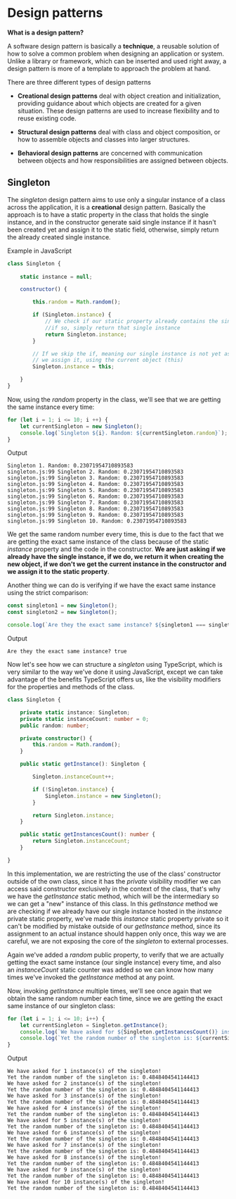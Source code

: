 # Design patterns

**What is a design pattern?**

A software design pattern is basically a **technique**, a reusable solution of how to solve a common problem when designing an application or system. Unlike a library or framework, which can be inserted and used right away, a design pattern is more of a template to approach the problem at hand.

There are three different types of design patterns

- **Creational design patterns** deal with object creation and initialization, providing guidance about which objects are created for a given situation. These design patterns are used to increase flexibility and to reuse existing code.

- **Structural design patterns** deal with class and object composition, or how to assemble objects and classes into larger structures.

- **Behavioral design patterns** are concerned with communication between objects and how responsibilities are assigned between objects.

<div style="page-break-after: always;"></div>

## Singleton

The *singleton* design pattern aims to use only a singular instance of a class across the application, it is a **creational** design pattern. Basically the approach is to have a static property in the class that holds the single instance, and in the constructor generate said single instance if it hasn't been created yet and assign it to the static field, otherwise, simply return the already created single instance.

Example in JavaScript

```js
class Singleton {
    
    static instance = null;

    constructor() {

        this.random = Math.random();

        if (Singleton.instance) {
            // We check if our static property already contains the single instance
            //if so, simply return that single instance
            return Singleton.instance;
        }

        // If we skip the if, meaning our single instance is not yet assigned,
        // we assign it, using the current object (this)
        Singleton.instance = this;

    }
}
```

Now, using the *random* property in the class, we'll see that we are getting the same instance every time:

```js
for (let i = 1; i <= 10; i ++) {
    let currentSingleton = new Singleton();
    console.log(`Singleton ${i}. Random: ${currentSingleton.random}`);
}
```

<div style="page-break-after: always;"></div>

Output

```console
Singleton 1. Random: 0.23071954710893583
singleton.js:99 Singleton 2. Random: 0.23071954710893583
singleton.js:99 Singleton 3. Random: 0.23071954710893583
singleton.js:99 Singleton 4. Random: 0.23071954710893583
singleton.js:99 Singleton 5. Random: 0.23071954710893583
singleton.js:99 Singleton 6. Random: 0.23071954710893583
singleton.js:99 Singleton 7. Random: 0.23071954710893583
singleton.js:99 Singleton 8. Random: 0.23071954710893583
singleton.js:99 Singleton 9. Random: 0.23071954710893583
singleton.js:99 Singleton 10. Random: 0.23071954710893583
```

We get the same random number every time, this is due to the fact that we are getting the exact same instance of the class because of the static *instance* property and the code in the constructor. **We are just asking if we already have the single instance, if we do, we return it when creating the new object, if we don't we get the current instance in the constructor and we assign it to the static property**.

Another thing we can do is verifying if we have the exact same instance using the strict comparison:

```js
const singleton1 = new Singleton();
const singleton2 = new Singleton();

console.log(`Are they the exact same instance? ${singleton1 === singleton2}`);
```

Output

```console
Are they the exact same instance? true
```

<div style="page-break-after: always;"></div>

Now let's see how we can structure a *singleton* using TypeScript, which is very similar to the way we've done it using JavaScript, except we can take advantage of the benefits TypeScript offers us, like the visibility modifiers for the properties and methods of the class.

```ts
class Singleton {

    private static instance: Singleton;
    private static instanceCount: number = 0;
    public random: number;

    private constructor() {
        this.random = Math.random();
    }

    public static getInstance(): Singleton {

        Singleton.instanceCount++;

        if (!Singleton.instance) {
            Singleton.instance = new Singleton();
        }

        return Singleton.instance;
    }

    public static getInstancesCount(): number {
        return Singleton.instanceCount;
    }

}
```

In this implementation, we are restricting the use of the class' constructor outside of the own class, since it has the *private* visibility modifier we can access said constructor exclusively in the context of the class, that's why we have the *getInstance* static method, which will be the intermediary so we can get a "new" instance of this class. In this *getInstance* method we are checking if we already have our single instance hosted in the *instance* private static property, we've made this *instance* static property private so it can't be modified by mistake outside of our *getInstance* method, since its assignment to an actual instance should happen only once, this way we are careful, we are not exposing the core of the *singleton* to external processes.

Again we've added a *random* public property, to verify that we are actually getting the exact same instance (our single instance) every time, and also an *instanceCount* static counter was added so we can know how many times we've invoked the *getInstance* method at any point.

<div style="page-break-after: always;"></div>

Now, invoking *getInstance* multiple times, we'll see once again that we obtain the same random number each time, since we are getting the exact same instance of our singleton class:

```ts
for (let i = 1; i <= 10; i++) {
    let currentSingleton = Singleton.getInstance();
    console.log(`We have asked for ${Singleton.getInstancesCount()} instance(s) of the singleton!`);
    console.log(`Yet the random number of the singleton is: ${currentSingleton.random}`);
}
```

Output

```console
We have asked for 1 instance(s) of the singleton!
Yet the random number of the singleton is: 0.4848404541144413
We have asked for 2 instance(s) of the singleton!
Yet the random number of the singleton is: 0.4848404541144413
We have asked for 3 instance(s) of the singleton!
Yet the random number of the singleton is: 0.4848404541144413
We have asked for 4 instance(s) of the singleton!
Yet the random number of the singleton is: 0.4848404541144413
We have asked for 5 instance(s) of the singleton!
Yet the random number of the singleton is: 0.4848404541144413
We have asked for 6 instance(s) of the singleton!
Yet the random number of the singleton is: 0.4848404541144413
We have asked for 7 instance(s) of the singleton!
Yet the random number of the singleton is: 0.4848404541144413
We have asked for 8 instance(s) of the singleton!
Yet the random number of the singleton is: 0.4848404541144413
We have asked for 9 instance(s) of the singleton!
Yet the random number of the singleton is: 0.4848404541144413
We have asked for 10 instance(s) of the singleton!
Yet the random number of the singleton is: 0.4848404541144413
```
